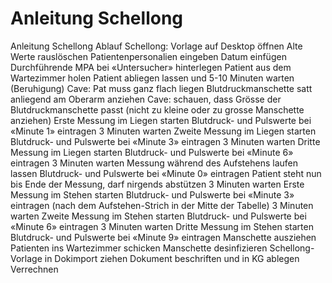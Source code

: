 # Anleitung Schellong

Anleitung Schellong
Ablauf Schellong:
Vorlage auf Desktop öffnen
Alte Werte rauslöschen
Patientenpersonalien eingeben
Datum einfügen
Durchführende MPA bei «Untersucher» hinterlegen
Patient aus dem Wartezimmer holen
Patient abliegen lassen und 5-10 Minuten warten (Beruhigung)
Cave: Pat muss ganz flach liegen
Blutdruckmanschette satt anliegend am Oberarm anziehen
Cave: schauen, dass Grösse der Blutdruckmanschette passt (nicht zu kleine oder zu grosse Manschette anziehen)
Erste Messung im Liegen starten
Blutdruck- und Pulswerte bei «Minute 1» eintragen
3 Minuten warten
Zweite Messung im Liegen starten
Blutdruck- und Pulswerte bei «Minute 3» eintragen
3 Minuten warten
Dritte Messung im Liegen starten
Blutdruck- und Pulswerte bei «Minute 6» eintragen
3 Minuten warten
Messung während des Aufstehens laufen lassen
Blutdruck- und Pulswerte bei «Minute 0» eintragen
Patient steht nun bis Ende der Messung, darf nirgends abstützen
3 Minuten warten
Erste Messung im Stehen starten
Blutdruck- und Pulswerte bei «Minute 3» eintragen (nach dem Aufstehen-Strich in der Mitte der Tabelle)
3 Minuten warten
Zweite Messung im Stehen starten
Blutdruck- und Pulswerte bei «Minute 6» eintragen
3 Minuten warten
Dritte Messung im Stehen starten
Blutdruck- und Pulswerte bei «Minute 9» eintragen
Manschette ausziehen
Patienten ins Wartezimmer schicken
Manschette desinfizieren
Schellong-Vorlage in Dokimport ziehen
Dokument beschriften und in KG ablegen
Verrechnen